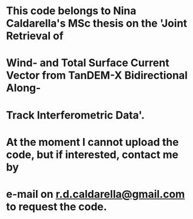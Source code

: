 # This code belongs to Nina Caldarella's MSc thesis on the 'Joint Retrieval of
# Wind- and Total Surface Current Vector from TanDEM-X Bidirectional Along-
# Track Interferometric Data'.
#
# At the moment I cannot upload the code, but if interested, contact me by 
# e-mail on r.d.caldarella@gmail.com to request the code.
